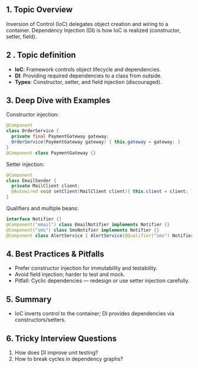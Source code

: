 ## 1. Topic Overview

Inversion of Control (IoC) delegates object creation and wiring to a container. Dependency Injection (DI) is how IoC is realized (constructor, setter, field).

## 2 . Topic definition

- **IoC**: Framework controls object lifecycle and dependencies.
- **DI**: Providing required dependencies to a class from outside.
- **Types**: Constructor, setter, and field injection (discouraged).

## 3. Deep Dive with Examples

Constructor injection:
```java
@Component
class OrderService {
  private final PaymentGateway gateway;
  OrderService(PaymentGateway gateway) { this.gateway = gateway; }
}
@Component class PaymentGateway {}
```

Setter injection:
```java
@Component
class EmailSender {
  private MailClient client;
  @Autowired void setClient(MailClient client){ this.client = client; }
}
```

Qualifiers and multiple beans:
```java
interface Notifier {}
@Component("email") class EmailNotifier implements Notifier {}
@Component("sms") class SmsNotifier implements Notifier {}
@Component class AlertService { AlertService(@Qualifier("sms") Notifier n){} }
```

## 4. Best Practices & Pitfalls

- Prefer constructor injection for immutability and testability.
- Avoid field injection; harder to test and mock.
- Pitfall: Cyclic dependencies — redesign or use setter injection carefully.

## 5. Summary

- IoC inverts control to the container; DI provides dependencies via constructors/setters.

## 6. Tricky Interview Questions

1) How does DI improve unit testing?
2) How to break cycles in dependency graphs?
